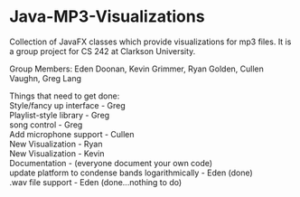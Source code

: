 Java-MP3-Visualizations
=======================

Collection of JavaFX classes which provide visualizations for mp3 files. It is a group project for CS 242 at Clarkson University.

Group Members: Eden Doonan,
Kevin Grimmer,
Ryan Golden,
Cullen Vaughn,
Greg Lang

Things that need to get done:  
  Style/fancy up interface - Greg  
  Playlist-style library - Greg  
  song control - Greg  
  Add microphone support - Cullen  
  New Visualization - Ryan  
  New Visualization - Kevin  
  Documentation - (everyone document your own code)  
  update platform to condense bands logarithmically - Eden (done)  
  .wav file support - Eden (done...nothing to do)
  
